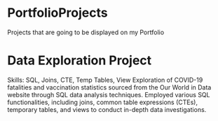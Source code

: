 # PortfolioProjects
Projects that are going to be displayed on my Portfolio

# Data Exploration Project
Skills: SQL, Joins, CTE, Temp Tables, View
Exploration of COVID-19 fatalities and vaccination statistics sourced from the Our World in Data website through SQL data analysis techniques. Employed various SQL functionalities, including joins, common table expressions (CTEs), temporary tables, and views to conduct in-depth data investigations.
